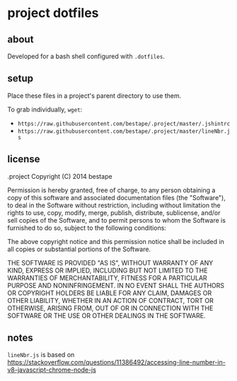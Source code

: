# project dotfiles
## about
Developed for a bash shell configured with `.dotfiles`.
## setup
Place these files in a project's parent directory to use them.

To grab individually, `wget`: 
* `https://raw.githubusercontent.com/bestape/.project/master/.jshintrc`
* `https://raw.githubusercontent.com/bestape/.project/master/lineNbr.js`
## license
.project Copyright (C) 2014 bestape

Permission is hereby granted, free of charge, to any person obtaining a copy of this software and associated documentation files (the "Software"), to deal in the Software without restriction, including without limitation the rights to use, copy, modify, merge, publish, distribute, sublicense, and/or sell copies of the Software, and to permit persons to whom the Software is furnished to do so, subject to the following conditions:

The above copyright notice and this permission notice shall be included in all copies or substantial portions of the Software.

THE SOFTWARE IS PROVIDED "AS IS", WITHOUT WARRANTY OF ANY KIND, EXPRESS OR IMPLIED, INCLUDING BUT NOT LIMITED TO THE WARRANTIES OF MERCHANTABILITY, FITNESS FOR A PARTICULAR PURPOSE AND NONINFRINGEMENT. IN NO EVENT SHALL THE AUTHORS OR COPYRIGHT HOLDERS BE LIABLE FOR ANY CLAIM, DAMAGES OR OTHER LIABILITY, WHETHER IN AN ACTION OF CONTRACT, TORT OR OTHERWISE, ARISING FROM, OUT OF OR IN CONNECTION WITH THE SOFTWARE OR THE USE OR OTHER DEALINGS IN THE SOFTWARE.
## notes
`lineNbr.js` is based on https://stackoverflow.com/questions/11386492/accessing-line-number-in-v8-javascript-chrome-node-js
